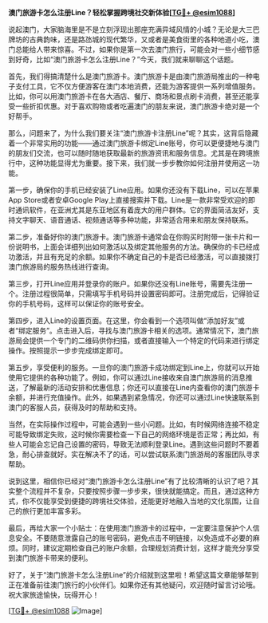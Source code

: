 **澳门旅游卡怎么注册Line？轻松掌握跨境社交新体验[[TG💪+ @esim1088](https://t.me/s/esim1088)]**

说起澳门，大家脑海里是不是立刻浮现出那座充满异域风情的小城？无论是大三巴牌坊的古典韵味，还是路氹城的现代繁华，又或者是美食街里的各种地道小吃，澳门总能给人带来惊喜。不过，如果你是第一次去澳门旅行，可能会对一些小细节感到好奇，比如“澳门旅游卡怎么注册Line？”今天，我们就来聊聊这个话题。

首先，我们得搞清楚什么是澳门旅游卡。澳门旅游卡是由澳门旅游局推出的一种电子支付工具，它不仅方便游客在澳门本地消费，还能为游客提供一系列增值服务。比如，你可以用澳门旅游卡在各大酒店、餐厅、商场和景点刷卡消费，甚至还能享受一些折扣优惠。对于喜欢购物或者吃遍澳门的朋友来说，澳门旅游卡绝对是一个好帮手。

那么，问题来了，为什么我们要关注“澳门旅游卡注册Line”呢？其实，这背后隐藏着一个非常实用的功能——通过澳门旅游卡绑定Line账号，你可以更便捷地与澳门的朋友们交流，也可以随时随地获取最新的旅游资讯和服务信息。尤其是在跨境旅行中，这种功能显得尤为重要。接下来，我们就一步步教你如何注册并使用这一功能。

第一步，确保你的手机已经安装了Line应用。如果你还没有下载Line，可以在苹果App Store或者安卓Google Play上直接搜索并下载。Line是一款非常受欢迎的即时通讯软件，在亚洲尤其是东亚地区有着庞大的用户群体。它的界面简洁友好，支持文字聊天、语音通话、视频通话等多种功能，非常适合用来和朋友保持联系。

第二步，准备好你的澳门旅游卡。澳门旅游卡通常会在你购买时附带一张卡片和一份说明书，上面会详细列出如何激活以及绑定其他服务的方法。确保你的卡已经成功激活，并且有充足的余额。如果你不确定自己的卡是否已经激活，可以直接拨打澳门旅游局的服务热线进行查询。

第三步，打开Line应用并登录你的账户。如果你还没有Line账号，需要先注册一个。注册过程很简单，只需填写手机号码并设置密码即可。注册完成后，记得验证你的手机号码，这样可以保证你的账号安全。

第四步，进入Line的设置页面。在这里，你会看到一个选项叫做“添加好友”或者“绑定服务”。点击进入后，寻找与澳门旅游卡相关的选项。通常情况下，澳门旅游局会提供一个专门的二维码供你扫描，或者直接输入一个特定的代码来进行绑定操作。按照提示一步步完成绑定即可。

第五步，享受便利的服务。一旦你的澳门旅游卡成功绑定到Line上，你就可以开始使用它提供的各种功能了。例如，你可以通过Line接收来自澳门旅游局的消息推送，了解最新的活动安排和优惠信息；你还可以直接在Line内查看你的澳门旅游卡余额，并进行充值操作。此外，如果遇到紧急情况，你还可以通过Line快速联系到澳门的客服人员，获得及时的帮助和支持。

当然，在实际操作过程中，可能会遇到一些小问题。比如，有时候网络连接不稳定可能导致绑定失败，这时候你需要检查一下自己的网络环境是否正常；再比如，有些人可能会忘记自己设置的密码，导致无法顺利登录Line。遇到这些问题时不要着急，耐心排查就好。实在解决不了的话，可以尝试联系澳门旅游局的客服团队寻求帮助。

说到这里，相信你已经对“澳门旅游卡怎么注册Line”有了比较清晰的认识了吧？其实整个流程并不复杂，只要按照步骤一步步来，很快就能搞定。而且，通过这种方式，你不仅能享受到便捷的跨境社交体验，还能更好地融入当地的文化氛围，让自己的旅行更加丰富多彩。

最后，再给大家一个小贴士：在使用澳门旅游卡的过程中，一定要注意保护个人信息安全。不要随意泄露自己的账号密码，避免点击不明链接，以免造成不必要的麻烦。同时，建议定期检查自己的账户余额，合理规划消费计划，这样才能充分享受到澳门旅游卡带来的便利。

好了，关于“澳门旅游卡怎么注册Line”的介绍就到这里啦！希望这篇文章能够帮到正在准备前往澳门旅行的小伙伴们。如果你还有其他疑问，欢迎随时留言讨论哦。祝大家旅途愉快，玩得开心！

[[TG💪+ @esim1088](https://t.me/s/esim1088) ![Image](https://i.postimg.cc/4NQfJmqS/Snipaste-2025-05-13-00-14-12.png)]